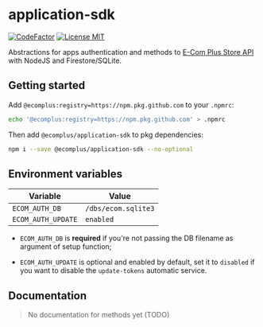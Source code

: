 # application-sdk

[![CodeFactor](https://www.codefactor.io/repository/github/ecomplus/application-sdk/badge)](https://www.codefactor.io/repository/github/ecomplus/application-sdk)
[![License MIT](https://img.shields.io/badge/License-MIT-yellow.svg)](https://opensource.org/licenses/MIT)

Abstractions for apps authentication and methods to
[E-Com Plus Store API](https://developers.e-com.plus/docs/api/#/store/)
with NodeJS and Firestore/SQLite.

## Getting started

Add `@ecomplus:registry=https://npm.pkg.github.com` to your `.npmrc`:

```bash
echo '@ecomplus:registry=https://npm.pkg.github.com' > .npmrc
```

Then add `@ecomplus/application-sdk` to pkg dependencies:

```bash
npm i --save @ecomplus/application-sdk --no-optional
```

## Environment variables

Variable            | Value
---                 | ---
`ECOM_AUTH_DB`      | `/dbs/ecom.sqlite3`
`ECOM_AUTH_UPDATE`  | `enabled`

- `ECOM_AUTH_DB` is **required** if you're not passing the DB filename
as argument of setup function;

- `ECOM_AUTH_UPDATE` is optional and enabled by default,
set it to `disabled` if you want to disable
the `update-tokens` automatic service.

## Documentation

> No documentation for methods yet (TODO)
